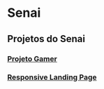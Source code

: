 # Senai
## Projetos do Senai
### [Projeto Gamer](https://senai-projeto-gamer.vercel.app)
### [Responsive Landing Page](https://senai-landing-page.vercel.app)
